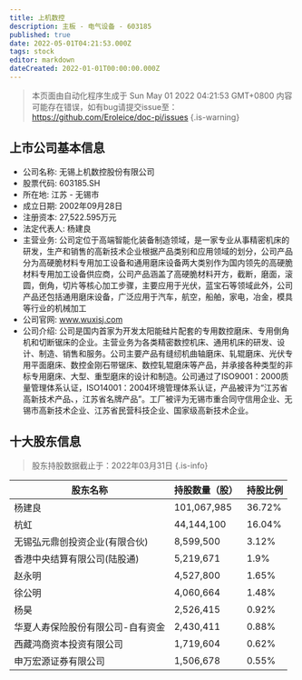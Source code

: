 ```yaml
---
title: 上机数控
description: 主板 - 电气设备 - 603185
published: true
date: 2022-05-01T04:21:53.000Z
tags: stock
editor: markdown
dateCreated: 2022-01-01T00:00:00.000Z
---
```


> 本页面由自动化程序生成于 Sun May 01 2022 04:21:53 GMT+0800
> 内容可能存在错误，如有bug请提交issue至：https://github.com/Eroleice/doc-pi/issues
{.is-warning}

## 上市公司基本信息
- 公司名称: 无锡上机数控股份有限公司
- 股票代码: 603185.SH
- 所在地: 江苏 - 无锡市
- 成立日期: 2002年09月28日
- 注册资本: 27,522.595万元
- 法定代表人: 杨建良
- 主营业务: 公司定位于高端智能化装备制造领域，是一家专业从事精密机床的研发，生产和销售的高新技术企业根据产品类别和应用领域的划分，公司产品分为高硬脆材料专用加工设备和通用磨床设备两大类别作为国内领先的高硬脆材料专用加工设备供应商，公司产品涵盖了高硬脆材料开方，截断，磨面，滚圆，倒角，切片等核心加工步骤，主要应用于光伏，蓝宝石等领域此外，公司产品还包括通用磨床设备，广泛应用于汽车，航空，船舶，家电，冶金，模具等行业的机械加工
- 公司官网: www.wuxisj.com
- 公司介绍: 公司是国内首家为开发太阳能硅片配套的专用数控磨床、专用倒角机和切断锯床的企业。主营业务为各类精密数控机床、通用机床的研发、设计、制造、销售和服务。公司主要产品有缝纫机曲轴磨床、轧辊磨床、光伏专用平面磨床、数控金刚石带锯床、数控轧辊磨床等产品，并承接各种类型的非标专用磨床、大型、重型磨床的设计和制造。公司通过了ISO9001：2000质量管理体系认证，ISO14001：2004环境管理体系认证，产品被评为“江苏省高新技术产品、，江苏省名牌产品”。工厂被评为无锡市重合同守信用企业、无锡市高新技术企业、江苏省民营科技企业、国家级高新技术企业。


## 十大股东信息
> 股东持股数据截止于：2022年03月31日
{.is-info}

| 股东名称 | 持股数量（股） | 持股比例 |
| --- | --- | --- |
| 杨建良 | 101,067,985 | 36.72% |
| 杭虹 | 44,144,100 | 16.04% |
| 无锡弘元鼎创投资企业(有限合伙) | 8,599,500 | 3.12% |
| 香港中央结算有限公司(陆股通) | 5,219,671 | 1.9% |
| 赵永明 | 4,527,800 | 1.65% |
| 徐公明 | 4,060,664 | 1.48% |
| 杨昊 | 2,526,415 | 0.92% |
| 华夏人寿保险股份有限公司-自有资金 | 2,430,411 | 0.88% |
| 西藏鸿商资本投资有限公司 | 1,719,604 | 0.62% |
| 申万宏源证券有限公司 | 1,506,678 | 0.55% |




